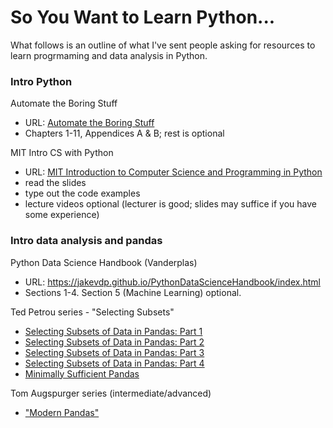 # So You Want to Learn Python...

What follows is an outline of what I've sent people asking for resources to learn progrmaming and data analysis in Python.

### Intro Python

Automate the Boring Stuff
* URL: [Automate the Boring Stuff](http://automatetheboringstuff.com/)
* Chapters 1-11, Appendices A & B; rest is optional

MIT Intro CS with Python
* URL: [MIT Introduction to Computer Science and Programming in Python](https://ocw.mit.edu/courses/electrical-engineering-and-computer-science/6-0001-introduction-to-computer-science-and-programming-in-python-fall-2016/lecture-slides-code/)
* read the slides
* type out the code examples
* lecture videos optional (lecturer is good; slides may suffice if you have some experience)

### Intro data analysis and pandas

Python Data Science Handbook (Vanderplas)
* URL: https://jakevdp.github.io/PythonDataScienceHandbook/index.html
* Sections 1-4. Section 5 (Machine Learning) optional.

Ted Petrou series - "Selecting Subsets"
* [Selecting Subsets of Data in Pandas: Part 1](https://medium.com/dunder-data/selecting-subsets-of-data-in-pandas-6fcd0170be9c)
* [Selecting Subsets of Data in Pandas: Part 2](https://medium.com/dunder-data/selecting-subsets-of-data-in-pandas-39e811c81a0c)
* [Selecting Subsets of Data in Pandas: Part 3](https://medium.com/dunder-data/selecting-subsets-of-data-in-pandas-part-3-d5704b4b9116)
* [Selecting Subsets of Data in Pandas: Part 4](https://medium.com/dunder-data/selecting-subsets-of-data-in-pandas-part-4-c4216f84d388)
* [Minimally Sufficient Pandas](https://medium.com/dunder-data/minimally-sufficient-pandas-a8e67f2a2428)

Tom Augspurger series (intermediate/advanced)
* ["Modern Pandas"](https://tomaugspurger.github.io/modern-1-intro.html)
